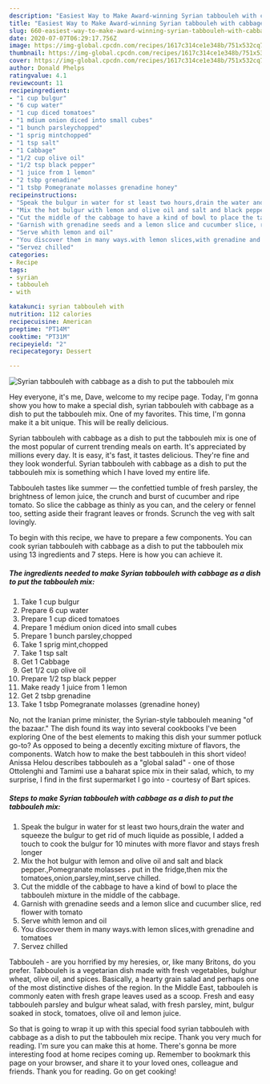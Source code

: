 ```yaml
---
description: "Easiest Way to Make Award-winning Syrian tabbouleh with cabbage as a dish to put the tabbouleh mix"
title: "Easiest Way to Make Award-winning Syrian tabbouleh with cabbage as a dish to put the tabbouleh mix"
slug: 660-easiest-way-to-make-award-winning-syrian-tabbouleh-with-cabbage-as-a-dish-to-put-the-tabbouleh-mix
date: 2020-07-07T06:29:17.756Z
image: https://img-global.cpcdn.com/recipes/1617c314ce1e348b/751x532cq70/syrian-tabbouleh-with-cabbage-as-a-dish-to-put-the-tabbouleh-mix-recipe-main-photo.jpg
thumbnail: https://img-global.cpcdn.com/recipes/1617c314ce1e348b/751x532cq70/syrian-tabbouleh-with-cabbage-as-a-dish-to-put-the-tabbouleh-mix-recipe-main-photo.jpg
cover: https://img-global.cpcdn.com/recipes/1617c314ce1e348b/751x532cq70/syrian-tabbouleh-with-cabbage-as-a-dish-to-put-the-tabbouleh-mix-recipe-main-photo.jpg
author: Donald Phelps
ratingvalue: 4.1
reviewcount: 11
recipeingredient:
- "1 cup bulgur"
- "6 cup water"
- "1 cup diced tomatoes"
- "1 mdium onion diced into small cubes"
- "1 bunch parsleychopped"
- "1 sprig mintchopped"
- "1 tsp salt"
- "1 Cabbage"
- "1/2 cup olive oil"
- "1/2 tsp black pepper"
- "1 juice from 1 lemon"
- "2 tsbp grenadine"
- "1 tsbp Pomegranate molasses grenadine honey"
recipeinstructions:
- "Speak the bulgur in water for st least two hours,drain the water and squeeze the bulgur to get rid of much liquide as possible, I added a touch to cook the bulgur for 10 minutes with more flavor and stays fresh longer"
- "Mix the hot bulgur with lemon and olive oil and salt and black pepper.,Pomegranate molasses ، put in the fridge,then mix the tomatoes,onion,parsley,mint,serve chilled."
- "Cut the middle of the cabbage to have a kind of bowl to place the tabbouleh mixture in the middle of the cabbage."
- "Garnish with grenadine seeds and a lemon slice and cucumber slice, red flower with tomato"
- "Serve whith lemon and oil"
- "You discover them in many ways.with lemon slices,with grenadine and tomatoes"
- "Servez chilled"
categories:
- Recipe
tags:
- syrian
- tabbouleh
- with

katakunci: syrian tabbouleh with 
nutrition: 112 calories
recipecuisine: American
preptime: "PT14M"
cooktime: "PT31M"
recipeyield: "2"
recipecategory: Dessert

---
```



![Syrian tabbouleh with cabbage as a dish to put the tabbouleh mix](https://img-global.cpcdn.com/recipes/1617c314ce1e348b/751x532cq70/syrian-tabbouleh-with-cabbage-as-a-dish-to-put-the-tabbouleh-mix-recipe-main-photo.jpg)

Hey everyone, it's me, Dave, welcome to my recipe page. Today, I'm gonna show you how to make a special dish, syrian tabbouleh with cabbage as a dish to put the tabbouleh mix. One of my favorites. This time, I'm gonna make it a bit unique. This will be really delicious.

Syrian tabbouleh with cabbage as a dish to put the tabbouleh mix is one of the most popular of current trending meals on earth. It's appreciated by millions every day. It is easy, it's fast, it tastes delicious. They're fine and they look wonderful. Syrian tabbouleh with cabbage as a dish to put the tabbouleh mix is something which I have loved my entire life.

Tabbouleh tastes like summer — the confettied tumble of fresh parsley, the brightness of lemon juice, the crunch and burst of cucumber and ripe tomato. So slice the cabbage as thinly as you can, and the celery or fennel too, setting aside their fragrant leaves or fronds. Scrunch the veg with salt lovingly.


To begin with this recipe, we have to prepare a few components. You can cook syrian tabbouleh with cabbage as a dish to put the tabbouleh mix using 13 ingredients and 7 steps. Here is how you can achieve it.

<!--inarticleads1-->

##### The ingredients needed to make Syrian tabbouleh with cabbage as a dish to put the tabbouleh mix:

1. Take 1 cup bulgur
1. Prepare 6 cup water
1. Prepare 1 cup diced tomatoes
1. Prepare 1 médium onion diced into small cubes
1. Prepare 1 bunch parsley,chopped
1. Take 1 sprig mint,chopped
1. Take 1 tsp salt
1. Get 1 Cabbage
1. Get 1/2 cup olive oil
1. Prepare 1/2 tsp black pepper
1. Make ready 1 juice from 1 lemon
1. Get 2 tsbp grenadine
1. Take 1 tsbp Pomegranate molasses (grenadine honey)


No, not the Iranian prime minister, the Syrian-style tabbouleh meaning &#34;of the bazaar.&#34; The dish found its way into several cookbooks I&#39;ve been exploring One of the best elements to making this dish your summer potluck go-to? As opposed to being a decently exciting mixture of flavors, the components. Watch how to make the best tabbouleh in this short video! Anissa Helou describes tabbouleh as a &#34;global salad&#34; - one of those Ottolenghi and Tamimi use a baharat spice mix in their salad, which, to my surprise, I find in the first supermarket I go into - courtesy of Bart spices. 

<!--inarticleads2-->

##### Steps to make Syrian tabbouleh with cabbage as a dish to put the tabbouleh mix:

1. Speak the bulgur in water for st least two hours,drain the water and squeeze the bulgur to get rid of much liquide as possible, I added a touch to cook the bulgur for 10 minutes with more flavor and stays fresh longer
1. Mix the hot bulgur with lemon and olive oil and salt and black pepper.,Pomegranate molasses ، put in the fridge,then mix the tomatoes,onion,parsley,mint,serve chilled.
1. Cut the middle of the cabbage to have a kind of bowl to place the tabbouleh mixture in the middle of the cabbage.
1. Garnish with grenadine seeds and a lemon slice and cucumber slice, red flower with tomato
1. Serve whith lemon and oil
1. You discover them in many ways.with lemon slices,with grenadine and tomatoes
1. Servez chilled


Tabbouleh - are you horrified by my heresies, or, like many Britons, do you prefer. Tabbouleh is a vegetarian dish made with fresh vegetables, bulghur wheat, olive oil, and spices. Basically, a hearty grain salad and perhaps one of the most distinctive dishes of the region. In the Middle East, tabbouleh is commonly eaten with fresh grape leaves used as a scoop. Fresh and easy tabbouleh parsley and bulgur wheat salad, with fresh parsley, mint, bulgur soaked in stock, tomatoes, olive oil and lemon juice. 

So that is going to wrap it up with this special food syrian tabbouleh with cabbage as a dish to put the tabbouleh mix recipe. Thank you very much for reading. I'm sure you can make this at home. There's gonna be more interesting food at home recipes coming up. Remember to bookmark this page on your browser, and share it to your loved ones, colleague and friends. Thank you for reading. Go on get cooking!
